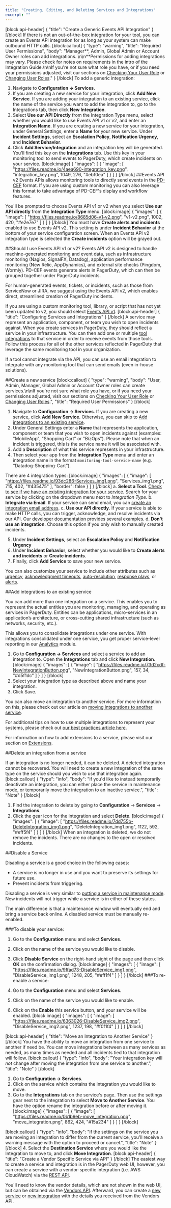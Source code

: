 ```yaml
---
title: "Creating, Editing, and Deleting Services and Integrations"
excerpt: ""
---
```

[block:api-header]
{
  "title": "Create a Generic Events API Integration"
}
[/block]
If there is not an out-of-the-box integration for your tool, you can create an Events API integration for as long as your system can make outbound HTTP calls.
[block:callout]
{
  "type": "warning",
  "title": "Required User Permissions",
  "body": "Manager**, Admin, Global Admin or Account Owner roles can add integrations. \n\n**Permissions for adding integrations may vary. Please check for notes on requirements in the intro of the Integration Guide.\n\nIf you're not sure what role you have, or if you need your permissions adjusted, visit our sections on [Checking Your User Role](https://support.pagerduty.com/v1/docs/user-roles#section-checking-your-user-role) or [Changing User Roles](https://support.pagerduty.com/docs/user-roles#section-changing-user-roles)."
}
[/block]
To add a generic integration:

1. Navigate to **Configuration → Services**.
2. If you are creating a new service for your integration, click **Add New Service**. If you are adding your integration to an existing service, click the name of the service you want to add the integration to, go to the Integrations tab, then click **New Integration**.
3. Select **Use our API Directly** from the Integration Type menu, select whether you would like to use Events API  v1 or v2, and enter an **Integration Name**. If you are creating a new service for your integration, under General Settings, enter a **Name** for your new service. Under **Incident Settings**, select an **Escalation Policy**, **Notification Urgency**, and **Incident Behavior**.
4. Click **Add Service/Integration** and an integration key will be generated. You'll find this key on the **Integrations** tab. Use this key in your monitoring tool to send events to PagerDuty, which create incidents on your service.
[block:image]
{
  "images": [
    {
      "image": [
        "https://files.readme.io/4aea690-integration_key.png",
        "integration_key.png",
        1049,
        276,
        "#ebf0ea"
      ]
    }
  ]
}
[/block]
##Events API v2
Events APIs allows monitoring tools to directly send events in the [PD-CEF](/docs/formatting-incidents#section-pagerduty-common-event-format-pd-cef) format. If you are using custom monitoring you can also leverage this format to take advantage of PD-CEF's display and workflow features.

You'll be prompted to choose Events API v1 or v2 when you select **Use our API directly** from the **Integration Type** menu.
[block:image]
{
  "images": [
    {
      "image": [
        "https://files.readme.io/8685d06-v1-v2.png",
        "v1-v2.png",
        1002,
        420,
        "#e2e7e7"
      ]
    }
  ]
}
[/block]
You must have **Create alerts and incidents** enabled to use Events API v2. This setting is under **Incident Behavior** at the bottom of your service configuration screen. When an Events API v2 integration type is selected the **Create incidents** option will be grayed out.

##Should I use Events API v1 or v2?
Events API v2 is designed to handle machine-generated monitoring and event data, such as infrastructure monitoring (Nagios, SignalFX, Datadog), application performance monitoring (New Relic, AppDynamics), and external site checks (Pingdom, Wormly). PD-CEF events generate alerts in PagerDuty, which can then be grouped together under PagerDuty incidents.

For human-generated events, tickets, or incidents, such as those from ServiceNow or JIRA, we suggest using the Events API v2, which enables direct, streamlined creation of PagerDuty incidents.

If you are using a custom monitoring tool, library, or script that has not yet been updated to v2, you should select [Events API v1](https://v2.developer.pagerduty.com/docs/events-api).
[block:api-header]
{
  "title": "Configuring Services and Integrations"
}
[/block]
A service may represent an application, component, or team you wish to open incidents against. When you create services in PagerDuty, they should reflect a service in your infrastructure. You can then add one or multiple [tool integrations](https://www.pagerduty.com/integrations/) to that service in order to receive events from those tools. Follow this process for all of the other services reflected in PagerDuty that leverage the same monitoring tool in your organization. 

If a tool cannot integrate via the API, you can use an email integration to integrate with any monitoring tool that can send emails (even in-house solutions).

##Create a new service
[block:callout]
{
  "type": "warning",
  "body": "User, Admin, Manager, Global Admin or Account Owner roles can create services.\n\nIf you're not sure what role you have, or if you need your permissions adjusted, visit our sections on [Checking Your User Role](https://support.pagerduty.com/v1/docs/user-roles#section-checking-your-user-role) or [Changing User Roles](https://support.pagerduty.com/docs/user-roles#section-changing-user-roles).",
  "title": "Required User Permissions"
}
[/block]
1. Navigate to **Configuration → Services**. If you are creating a new service, click **Add New Service**. Otherwise, you can skip to [Add integrations to an existing service](https://support.pagerduty.com/docs/services-and-integrations#section-add-integrations-to-an-existing-service).
2. Under General Settings enter a **Name** that represents the application, component or team that you wish to open incidents against (examples: "MobileApp", "Shopping Cart" or "BizOps"). Please note that when an incident is triggered, this is the service name it will be associated with. 
3. Add a **Description** of what this service represents in your infrastructure. 
4. Then select your app from the **Integration Type** menu and enter an integration name in the format `monitoring-tool-service-name` (e.g. “Datadog-Shopping-Cart”).

There are 4 integration types:
[block:image]
{
  "images": [
    {
      "image": [
        "https://files.readme.io/93dc286-Services_img1.png",
        "Services_img1.png",
        715,
        402,
        "#435475"
      ],
      "border": false
    }
  ]
}
[/block]
a. **Select a Tool**. [Check to see if we have an existing integration for your service](https://www.pagerduty.com/integrations/). Search for your service by clicking on the dropdown menu next to *Integration Type*.
b. **Integrate via Email**. If your service can send email, you can [create an integration email address](https://www.pagerduty.com/docs/guides/email-integration-guide/).
c. **Use our API directly**. If your service is able to make HTTP calls, you can trigger, acknowledge, and resolve incidents via our API. Our [developer documentation](https://v2.developer.pagerduty.com/docs) provides several examples.
d. **Don't use an integration**. Choose this option if you only wish to manually created incidents.
 
5. Under **Incident Settings**, select an **Escalation Policy** and **Notification Urgency**
6. Under **Incident Behavior**, select whether you would like to **Create alerts and incidents** or **Create incidents**.
7. Finally, click **Add Service** to save your new service.

You can also customize your service to include other attributes such as [urgency](https://support.pagerduty.com/docs/service-settings#section-enable-urgencies), [acknowledgment timeouts](/docs/service-settings#section-acknowledgement-timeouts), [auto-resolution](https://support.pagerduty.com/v1/docs/service-settings#section-auto-resolution), [response plays](https://support.pagerduty.com/v1/docs/response-automation#section-automatically-running-a-response-play-at-incident-creation), or [alerts](https://support.pagerduty.com/docs/alerts).

##Add integrations to an existing service

You can add more than one integration on a service. This enables you to represent the actual entities you are monitoring, managing, and operating as services in PagerDuty. Entities can be applications, micro-services in an application’s architecture, or cross-cutting shared infrastructure (such as networks, security, etc.).

This allows you to consolidate integrations under one service. With integrations consolidated under one service, you get proper service-level reporting in our [Analytics](https://support.pagerduty.com/docs/analytics) module.

1. Go to **Configuration → Services** and select a service to add an integration to. Open the **Integrations** tab and click **New Integration**.
[block:image]
{
  "images": [
    {
      "image": [
        "https://files.readme.io/73d2cdf-NewIntegrationButton.png",
        "NewIntegrationButton.png",
        157,
        34,
        "#d5f1dc"
      ]
    }
  ]
}
[/block]
2. Select your integration type as described above and name your integration.
3. Click Save.

You can also move an integration to another service. For more information on this, please check out our article on [moving integrations to another service](#section-move-an-integration-to-another-service).

For additional tips on how to use multiple integrations to represent your systems, please check out [our best practices article here](https://community.pagerduty.com/t/integrations-using-multiple-integrations-per-service-to-represent-your-systems/446).

For information on how to add extensions to a service, please visit our section on [Extensions](https://support.pagerduty.com/docs/extensions-add-ons#section-extensions).

##Delete an integration from a service

If an integration is no longer needed, it can be deleted. A deleted integration cannot be recovered. You will need to create a new integration of the same type on the service should you wish to use that integration again.
[block:callout]
{
  "type": "info",
  "body": "If you'd like to instead temporarily deactivate an integration, you can either place the service in maintenance mode, or temporarily move the integration to an inactive service.",
  "title": "Note"
}
[/block]
1. Find the integration to delete by going to **Configuration** → **Services** → **Integrations**.
2. Click the gear icon for the integration and select **Delete**.
[block:image]
{
  "images": [
    {
      "image": [
        "https://files.readme.io/7dd755b-DeleteIntegration_img1.png",
        "DeleteIntegration_img1.png",
        1122,
        592,
        "#eff5f4"
      ]
    }
  ]
}
[/block]
When an integration is deleted, we do not remove the incidents. There are no changes to the open or resolved incidents.

##Disable a Service 

Disabling a service is a good choice in the following cases:

- A service is no longer in use and you want to preserve its settings for future use.
- Prevent incidents from triggering.

Disabling a service is very similar to [putting a service in maintenance mode](/docs/maintenance-windows). New incidents will not trigger while a service is in either of these states.

The main difference is that a maintenance window will eventually end and bring a service back online. A disabled service must be manually re-enabled. 



###To disable your service:

1. Go to the **Configuration** menu and select **Services**.
2. Click on the name of the service you would like to disable.
3. Click **Disable Service** on the right-hand sight of the page and then click **OK** on the confirmation dialog.
[block:image]
{
  "images": [
    {
      "image": [
        "https://files.readme.io/9ffad73-DisableService_img1.png",
        "DisableService_img1.png",
        1248,
        205,
        "#eff1f4"
      ]
    }
  ]
}
[/block]
###To re-enable a service:

1. Go to the **Configuration** menu and select **Services**.
2. Click on the name of the service you would like to enable.
3. Click on the **Enable** this service button, and your service will be enabled.
[block:image]
{
  "images": [
    {
      "image": [
        "https://files.readme.io/6363026-DisableService_img2.png",
        "DisableService_img2.png",
        1237,
        198,
        "#f0f1f4"
      ]
    }
  ]
}
[/block]

[block:api-header]
{
  "title": "Move an Integration to Another Service"
}
[/block]
You have the ability to move an integration from one service to another if need be. You can move integrations between as many services as needed, as many times as needed and all incidents tied to that integration will follow.
[block:callout]
{
  "type": "info",
  "body": "Your integration key will *not* change after moving the integration from one service to another.",
  "title": "Note"
}
[/block]
1. Go to **Configuration → Services**.
2. Click on the service which contains the integration you would like to move.
3. Go to the **Integrations** tab on the service's page. Then use the settings gear next to the integration to select **Move to Another Service**. You have the option rename the integration before or after moving it.
[block:image]
{
  "images": [
    {
      "image": [
        "https://files.readme.io/0b1b9eb-move_integration.png",
        "move_integration.png",
        862,
        424,
        "#15a234"
      ]
    }
  ]
}
[/block]

[block:callout]
{
  "type": "info",
  "body": "If the settings on the service you are moving an integration to differ from the current service, you'll receive a warning message with the option to proceed or cancel.",
  "title": "Note"
}
[/block]
4. Select the **Destination Service** where you would like the Integration to move to, and click **Move Integration**.
[block:api-header]
{
  "title": "Create a Vendor Specific Service via API"
}
[/block]
The easiest way to create a service and integration is in the PagerDuty web UI, however, you can create a service with a vendor-specific integration (i.e. AWS CloudWatch) via the [REST API](doc:using-the-api).

You'll need to know the vendor details, which are not shown in the web UI, but can be obtained via the [Vendors API](https://api-reference.pagerduty.com/#!/Vendors/get_vendors). Afterward, you can create a [new service](https://api-reference.pagerduty.com/#!/Services/post_services) or [new integration](https://api-reference.pagerduty.com/#!/Services/post_services_id_integrations) with the details you received from the Vendors API.